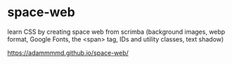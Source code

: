 # space-web
learn CSS by creating space web from scrimba (background images, webp format, Google Fonts, the &lt;span> tag, IDs and utility classes, text shadow)

https://adammmmd.github.io/space-web/
